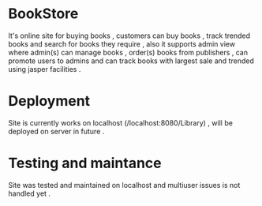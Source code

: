 # BookStore

It's online site for buying books , customers can buy books , track trended books and search for books they require , also 
it supports admin view where admin(s) can manage books , order(s) books from publishers , can promote users to admins and can track books with largest sale and trended using jasper facilities .

# Deployment 

Site is currently works on localhost (/localhost:8080/Library) , will be deployed on server in future .

# Testing and maintance

Site was tested and maintained on localhost and multiuser issues is not handled yet .
